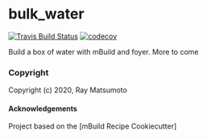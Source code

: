 bulk_water
==============================
[//]: # (Badges)
[![Travis Build Status](https://travis-ci.org/REPLACE_WITH_OWNER_ACCOUNT/bulk_water.svg?branch=master)](https://travis-ci.org/REPLACE_WITH_OWNER_ACCOUNT/bulk_water)
[![codecov](https://codecov.io/gh/REPLACE_WITH_OWNER_ACCOUNT/bulk_water/branch/master/graph/badge.svg)](https://codecov.io/gh/REPLACE_WITH_OWNER_ACCOUNT/bulk_water/branch/master)

Build a box of water with mBuild and foyer. More to come

### Copyright

Copyright (c) 2020, Ray Matsumoto


#### Acknowledgements
 
Project based on the 
[mBuild Recipe Cookiecutter]
